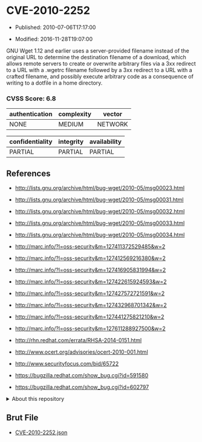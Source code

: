 # CVE-2010-2252

- Published: 2010-07-06T17:17:00

- Modified: 2016-11-28T19:07:00

GNU Wget 1.12 and earlier uses a server-provided filename instead of the original URL to determine the destination filename of a download, which allows remote servers to create or overwrite arbitrary files via a 3xx redirect to a URL with a .wgetrc filename followed by a 3xx redirect to a URL with a crafted filename, and possibly execute arbitrary code as a consequence of writing to a dotfile in a home directory.

### CVSS Score: **6.8**

| authentication | complexity | vector |
| --- | --- | --- |
| NONE | MEDIUM | NETWORK |

| confidentiality | integrity | availability |
| --- | --- | --- |
| PARTIAL | PARTIAL | PARTIAL |

## References

* http://lists.gnu.org/archive/html/bug-wget/2010-05/msg00023.html

* http://lists.gnu.org/archive/html/bug-wget/2010-05/msg00031.html

* http://lists.gnu.org/archive/html/bug-wget/2010-05/msg00032.html

* http://lists.gnu.org/archive/html/bug-wget/2010-05/msg00033.html

* http://lists.gnu.org/archive/html/bug-wget/2010-05/msg00034.html

* http://marc.info/?l=oss-security&m=127411372529485&w=2

* http://marc.info/?l=oss-security&m=127412569216380&w=2

* http://marc.info/?l=oss-security&m=127416905831994&w=2

* http://marc.info/?l=oss-security&m=127422615924593&w=2

* http://marc.info/?l=oss-security&m=127427572721591&w=2

* http://marc.info/?l=oss-security&m=127432968701342&w=2

* http://marc.info/?l=oss-security&m=127441275821210&w=2

* http://marc.info/?l=oss-security&m=127611288927500&w=2

* http://rhn.redhat.com/errata/RHSA-2014-0151.html

* http://www.ocert.org/advisories/ocert-2010-001.html

* http://www.securityfocus.com/bid/65722

* https://bugzilla.redhat.com/show_bug.cgi?id=591580

* https://bugzilla.redhat.com/show_bug.cgi?id=602797

<details>
<summary>About this repository</summary> 

  This repository is part of the project [Live Hack CVE](https://github.com/Live-Hack-CVE). Main website can be found [www.live-hack.org](https://www.live-hack.org) 
  
  Made by [Sn0wAlice](https://github.com/Sn0wAlice) for the people that care about security and need to have a feed of the latest CVEs. Hope you enjoy it, don't forget to star the repo and follow me on [Twitter](https://twitter.com/Sn0wAlice) and [Github](https://github.com/Sn0wAlice). And that is my [personnal website](https://www.alice-snow.me/)

  - [Home Page](https://github.com/Live-Hack-CVE)
  - [Framework](https://github.com/Live-Hack-CVE/cve-framework)
  - [CVE database](https://github.com/Live-Hack-CVE/full_database)
  - [Changelog](https://github.com/Live-Hack-CVE/Changelog)
</details>

## Brut File

* [CVE-2010-2252.json](https://raw.githubusercontent.com/Live-Hack-CVE/full_database/main/cves/2010/CVE-2010-2252.json)

